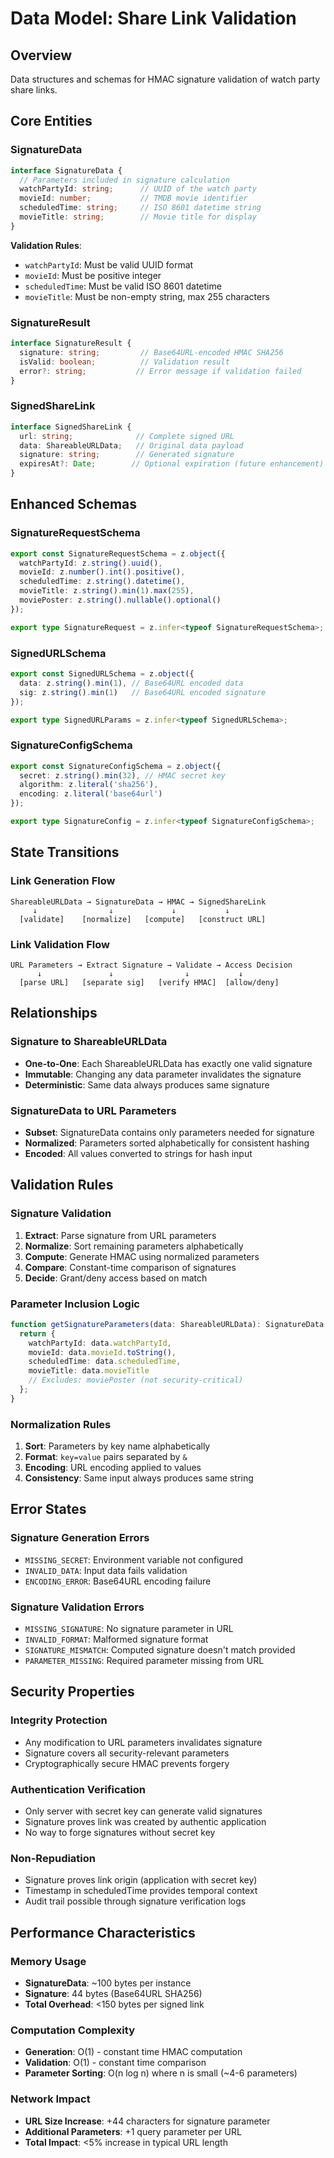 # Data Model: Share Link Validation

## Overview
Data structures and schemas for HMAC signature validation of watch party share links.

## Core Entities

### SignatureData
```typescript
interface SignatureData {
  // Parameters included in signature calculation
  watchPartyId: string;      // UUID of the watch party
  movieId: number;           // TMDB movie identifier
  scheduledTime: string;     // ISO 8601 datetime string
  movieTitle: string;        // Movie title for display
}
```

**Validation Rules**:
- `watchPartyId`: Must be valid UUID format
- `movieId`: Must be positive integer
- `scheduledTime`: Must be valid ISO 8601 datetime
- `movieTitle`: Must be non-empty string, max 255 characters

### SignatureResult
```typescript
interface SignatureResult {
  signature: string;         // Base64URL-encoded HMAC SHA256
  isValid: boolean;          // Validation result
  error?: string;           // Error message if validation failed
}
```

### SignedShareLink
```typescript
interface SignedShareLink {
  url: string;              // Complete signed URL
  data: ShareableURLData;   // Original data payload
  signature: string;        // Generated signature
  expiresAt?: Date;        // Optional expiration (future enhancement)
}
```

## Enhanced Schemas

### SignatureRequestSchema
```typescript
export const SignatureRequestSchema = z.object({
  watchPartyId: z.string().uuid(),
  movieId: z.number().int().positive(),
  scheduledTime: z.string().datetime(),
  movieTitle: z.string().min(1).max(255),
  moviePoster: z.string().nullable().optional()
});

export type SignatureRequest = z.infer<typeof SignatureRequestSchema>;
```

### SignedURLSchema
```typescript
export const SignedURLSchema = z.object({
  data: z.string().min(1), // Base64URL encoded data
  sig: z.string().min(1)   // Base64URL encoded signature
});

export type SignedURLParams = z.infer<typeof SignedURLSchema>;
```

### SignatureConfigSchema
```typescript
export const SignatureConfigSchema = z.object({
  secret: z.string().min(32), // HMAC secret key
  algorithm: z.literal('sha256'),
  encoding: z.literal('base64url')
});

export type SignatureConfig = z.infer<typeof SignatureConfigSchema>;
```

## State Transitions

### Link Generation Flow
```
ShareableURLData → SignatureData → HMAC → SignedShareLink
     ↓                ↓             ↓           ↓
  [validate]    [normalize]   [compute]   [construct URL]
```

### Link Validation Flow
```
URL Parameters → Extract Signature → Validate → Access Decision
      ↓               ↓                ↓           ↓
  [parse URL]   [separate sig]   [verify HMAC]  [allow/deny]
```

## Relationships

### Signature to ShareableURLData
- **One-to-One**: Each ShareableURLData has exactly one valid signature
- **Immutable**: Changing any data parameter invalidates the signature
- **Deterministic**: Same data always produces same signature

### SignatureData to URL Parameters
- **Subset**: SignatureData contains only parameters needed for signature
- **Normalized**: Parameters sorted alphabetically for consistent hashing
- **Encoded**: All values converted to strings for hash input

## Validation Rules

### Signature Validation
1. **Extract**: Parse signature from URL parameters
2. **Normalize**: Sort remaining parameters alphabetically
3. **Compute**: Generate HMAC using normalized parameters
4. **Compare**: Constant-time comparison of signatures
5. **Decide**: Grant/deny access based on match

### Parameter Inclusion Logic
```typescript
function getSignatureParameters(data: ShareableURLData): SignatureData {
  return {
    watchPartyId: data.watchPartyId,
    movieId: data.movieId.toString(),
    scheduledTime: data.scheduledTime,
    movieTitle: data.movieTitle
    // Excludes: moviePoster (not security-critical)
  };
}
```

### Normalization Rules
1. **Sort**: Parameters by key name alphabetically
2. **Format**: `key=value` pairs separated by `&`
3. **Encoding**: URL encoding applied to values
4. **Consistency**: Same input always produces same string

## Error States

### Signature Generation Errors
- `MISSING_SECRET`: Environment variable not configured
- `INVALID_DATA`: Input data fails validation
- `ENCODING_ERROR`: Base64URL encoding failure

### Signature Validation Errors
- `MISSING_SIGNATURE`: No signature parameter in URL
- `INVALID_FORMAT`: Malformed signature format
- `SIGNATURE_MISMATCH`: Computed signature doesn't match provided
- `PARAMETER_MISSING`: Required parameter missing from URL

## Security Properties

### Integrity Protection
- Any modification to URL parameters invalidates signature
- Signature covers all security-relevant parameters
- Cryptographically secure HMAC prevents forgery

### Authentication Verification
- Only server with secret key can generate valid signatures
- Signature proves link was created by authentic application
- No way to forge signatures without secret key

### Non-Repudiation
- Signature proves link origin (application with secret key)
- Timestamp in scheduledTime provides temporal context
- Audit trail possible through signature verification logs

## Performance Characteristics

### Memory Usage
- **SignatureData**: ~100 bytes per instance
- **Signature**: 44 bytes (Base64URL SHA256)
- **Total Overhead**: <150 bytes per signed link

### Computation Complexity
- **Generation**: O(1) - constant time HMAC computation
- **Validation**: O(1) - constant time comparison
- **Parameter Sorting**: O(n log n) where n is small (~4-6 parameters)

### Network Impact
- **URL Size Increase**: +44 characters for signature parameter
- **Additional Parameters**: +1 query parameter per URL
- **Total Impact**: <5% increase in typical URL length